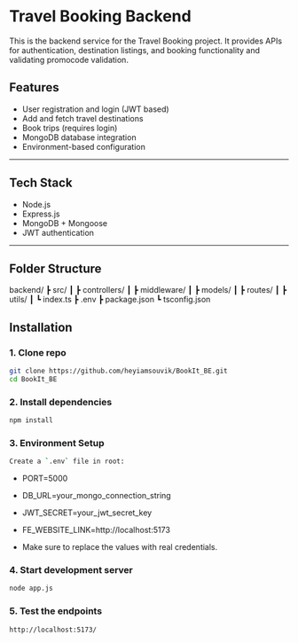 # Travel Booking Backend

This is the backend service for the Travel Booking project. It provides APIs for authentication, destination listings, and booking functionality and validating promocode validation.

## Features

- User registration and login (JWT based)
- Add and fetch travel destinations
- Book trips (requires login)
- MongoDB database integration
- Environment-based configuration

---

## Tech Stack

- Node.js
- Express.js
- MongoDB + Mongoose
- JWT authentication

---

## Folder Structure

backend/
┣ src/
┃ ┣ controllers/
┃ ┣ middleware/
┃ ┣ models/
┃ ┣ routes/
┃ ┣ utils/
┃ ┗ index.ts
┣ .env
┣ package.json
┗ tsconfig.json

## Installation

### 1. Clone repo
```bash
git clone https://github.com/heyiamsouvik/BookIt_BE.git
cd BookIt_BE
```
### 2. Install dependencies
```bash
npm install
```
### 3. Environment Setup
```bash
Create a `.env` file in root:
```

 - PORT=5000
 - DB_URL=your_mongo_connection_string
 - JWT_SECRET=your_jwt_secret_key
 - FE_WEBSITE_LINK=http://localhost:5173

- Make sure to replace the values with real credentials.

### 4. Start development server
```bash
node app.js
```

### 5. Test the endpoints 
```bash
http://localhost:5173/
```

